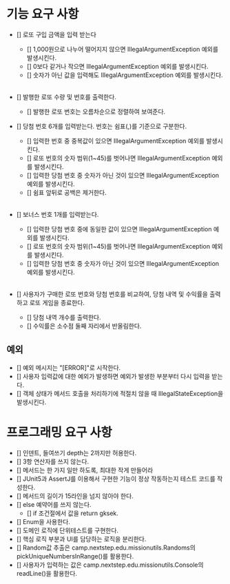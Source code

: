 # 기능 요구 사항
- [] 로또 구입 금액을 입력 받는다
  - [] 1,000원으로 나누어 떨어지지 않으면 IllegalArgumentException 예외를 발생시킨다.
  - [] 0보다 같거나 작으면 IllegalArgumentException 예외를 발생시킨다.
  - [] 숫자가 아닌 값을 입력해도 IllegalArgumentException 예외를 발생시킨다.
</br></br>
- [] 발행한 로또 수량 및 번호를 출력한다.
  - [] 발행한 로또 번호는 오름차순으로 정렬하여 보여준다.

- [] 당첨 번호 6개를 입력받는다. 번호는 쉼표(,)를 기준으로 구분한다.
  - [] 입력한 번호 중 중복값이 있으면 IllegalArgumentException 예외를 발생시킨다.
  - [] 로또 번호의 숫자 범위(1~45)를 벗어나면 IllegalArgumentException 예외를 발생시킨다.
  - [] 입력한 당첨 번호 중 숫자가 아닌 것이 있으면 IllegalArgumentException 예외를 발생시킨다.
  - [] 쉼표 앞뒤로 공백은 제거한다.
    </br></br>
- [] 보너스 번호 1개를 입력받는다.
  - [] 입력한 당첨 번호 중에 동일한 값이 있으면 IllegalArgumentException 예외를 발생시킨다.
  - [] 로또 번호의 숫자 범위(1~45)를 벗어나면 IllegalArgumentException 예외를 발생시킨다.
  - [] 입력한 당첨 번호 중 숫자가 아닌 것이 있으면 IllegalArgumentException 예외를 발생시킨다.
</br></br>
- [] 사용자가 구매한 로또 번호와 당첨 번호를 비교하여, 당첨 내역 및 수익률을 출력하고 로또 게임을 종료한다.
  - [] 당첨 내역 개수를 출력한다.
  - [] 수익률은 소수점 둘째 자리에서 반올림한다.
## 예외
- [] 예외 메시지는 "[ERROR]"로 시작한다.
- [] 사용자 입력값에 대한 예외가 발생하면 예외가 발생한 부분부터 다시 입력을 받는다.
- [] 객체 상태가 메서드 호출을 처리하기에 적절치 않을 때 IllegalStateException을 발생시킨다.

# 프로그래밍 요구 사항
- [] 인덴트, 들여쓰기 depth는 2까지만 허용한다.
- [] 3항 연산자를 쓰지 않는다.
- [] 메서드는 한 가지 일만 하도록, 최대한 작게 만들어라
- [] JUnit5과 AssertJ를 이용해서 구현한 기능이 정상 작동하는지 테스트 코드를 작성한다.
- [] 메서드의 길이가 15라인을 넘지 않아야 한다.
- [] else 예약어를 쓰지 않는다.
  - [] if 조건절에서 값을 return gksek.
- [] Enum을 사용한다.
- [] 도메인 로직에 단위테스트를 구현한다.
- [] 핵심 로직 부분과 UI를 담당하는 로직을 분리한다.
- [] Random값 추출은 camp.nextstep.edu.missionutils.Randoms의 pickUniqueNumbersInRange()를 활용한다.
- [] 사용자가 입력하는 값은 camp.nextstep.edu.missionutils.Console의 readLine()을 활용한다.